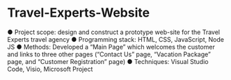 # Travel-Experts-Website
●	Project scope: design and construct a prototype web-site for the Travel Experts travel agency
●	Programming stack: HTML, CSS, JavaScript, Node JS
●	Methods: Developed a “Main Page” which welcomes the customer and links to three other pages (“Contact Us” page, “Vacation Package” page, and  “Customer Registration” page)
●	Techniques: Visual Studio Code, Visio, Microsoft Project
